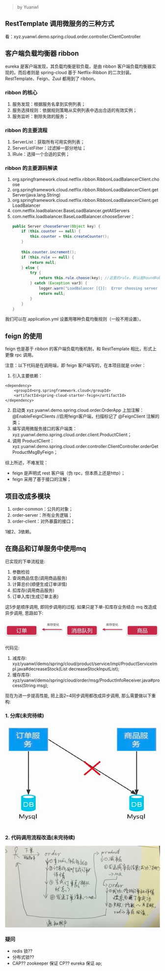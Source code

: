 > by Yuanwl

## RestTemplate 调用微服务的三种方式

看：xyz.yuanwl.demo.spring.cloud.order.controller.ClientController


## 客户端负载均衡器 ribbon

eureka 是客户端发现，其负载均衡是软负载，是由 ribbon 客户端负载均衡器实现的，而后者则是 spring-cloud 基于 Netflix-Ribbon 的二次封装。RestTemplate、Feign、Zuul 都用到了 ribbon。

### ribbon 的核心

1. 服务发现：根据服务名拿到实例列表；
1. 服务选择规则：依据规则策略从实例列表中选出合适的有效实例；
1. 服务监听：剔除失效的服务；

### ribbon 的主要流程

1. ServerList：获取所有可用实例列表；
1. ServerListFilter：过滤掉一部分地址；
1. IRule：选择一个合适的实例；

### ribbon 的主要源码解读

1. org.springframework.cloud.netflix.ribbon.RibbonLoadBalancerClient.choose
1. org.springframework.cloud.netflix.ribbon.RibbonLoadBalancerClient.getServer(java.lang.String)
1. org.springframework.cloud.netflix.ribbon.RibbonLoadBalancerClient.getLoadBalancer
1. com.netflix.loadbalancer.BaseLoadBalancer.getAllServers
1. com.netflix.loadbalancer.BaseLoadBalancer.chooseServer：
    ```java
    public Server chooseServer(Object key) {
        if (this.counter == null) {
            this.counter = this.createCounter();
        }

        this.counter.increment();
        if (this.rule == null) {
            return null;
        } else {
            try {
                return this.rule.choose(key); //这里的rule，默认是RoundRobinRule，也就是轮询负载均衡规则
            } catch (Exception var3) {
                logger.warn("LoadBalancer [{}]:  Error choosing server for key {}", new Object[]{this.name, key, var3});
                return null;
            }
        }
    }
    ```

我们可以在 application.yml 设置用哪种负载均衡规则（一般不用设置）。


## feign 的使用

feign 也是基于 ribbon 的客户端负载均衡机制，和 RestTemplate 相比，形式上更像 rpc 调用。

注意：以下代码是在调用端，即 feign 客户端写的，在本项目就是 order：

1. 引入主要依赖：
```
<dependency>
    <groupId>org.springframework.cloud</groupId>
    <artifactId>spring-cloud-starter-feign</artifactId>
</dependency>
```
2. 启动类 xyz.yuanwl.demo.spring.cloud.order.OrderApp 上加注解：@EnableFeignClients //启用feign客户端，扫描标记了 @FeignClient 注解的类；
3. 编写调用微服务接口的客户端类：xyz.yuanwl.demo.spring.cloud.order.client.ProductClient；
4. 调用 ProductClient：xyz.yuanwl.demo.spring.cloud.order.controller.ClientController.orderGetProductMsgByFeign；

综上所述，不难发现：

- feign 是声明式 rest 客户端（伪 rpc，但本质上还是http）；
- feign 采用了基于接口的注解；

## 项目改成多模块

1. order-common：公共的对象；
2. order-server：所有业务逻辑；
3. order-client：对外暴露的接口；

1被2、3依赖。


## 在商品和订单服务中使用mq

已实现的下单流程是:

1. 参数检验
2. 查询商品信息(调用商品服务)
3. 计算总价(顺便生成订单详情)
4. 扣库存(调用商品服务)
5. 订单入库(生成订单主表)

这5步是顺序调用, 即同步调用的过程. 如果只是下单-扣库存业务结合 mq 改造成异步调用, 思路如下:

![7-6-在商品和订单服务中使用mq](../attachments/7-6-在商品和订单服务中使用mq.png)

代码见:

1. 减库存: xyz/yuanwl/demo/spring/cloud/product/service/impl/ProductServiceImpl.java#decreaseStock(List<DecreaseStockInput> decreaseStockInputList);
2. 缓存库存: xyz/yuanwl/demo/spring/cloud/order/msg/ProductInfoReceiver.java#process(String msg);


现在为进一步提高性能, 把上面2~4同步调用都改成异步调用, 那么需要做以下重构:

### 1. 分库(未完待续)

![7-9-分库](../attachments/7-9-分库.png)

### 2. 代码调用流程改造(未完待续)

![7-9-下单-减库异步调用优化](../attachments/7-9-下单-减库异步调用优化.png)

### 疑问

- redis 锁??
- 分布式锁??
- CAP?? zookeeper 保证 CP?? eureka 保证 ap;


